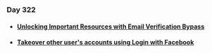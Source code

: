 ### Day 322

#### [<ul><li>Unlocking Important Resources with Email Verification Bypass</ul></li>](https://twitter.com/Jayesh25_/status/1725429962931335599)
#### [<ul><li>Takeover other user's accounts using Login with Facebook</ul></li>](https://twitter.com/Jayesh25_/status/1725810970423865466)

